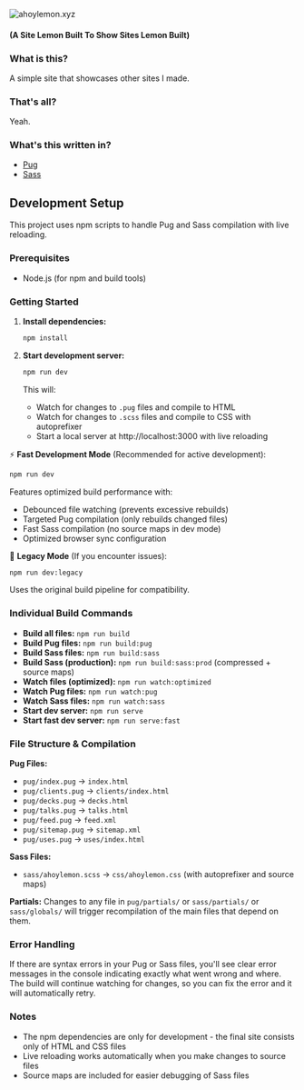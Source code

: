 ![ahoylemon.xyz](https://ahoylemon.xyz/android-chrome-512x512.png)
#### (A Site Lemon Built To Show Sites Lemon Built)

### What is this?
A simple site that showcases other sites I made.

### That's all?
Yeah.

### What's this written in?
* [Pug](https://pugjs.org)
* [Sass](http://sass-lang.com/)

## Development Setup

This project uses npm scripts to handle Pug and Sass compilation with live reloading.

### Prerequisites
- Node.js (for npm and build tools)

### Getting Started

1. **Install dependencies:**
   ```bash
   npm install
   ```

2. **Start development server:**
   ```bash
   npm run dev
   ```
   This will:
   - Watch for changes to `.pug` files and compile to HTML
   - Watch for changes to `.scss` files and compile to CSS with autoprefixer
   - Start a local server at http://localhost:3000 with live reloading

⚡ **Fast Development Mode** (Recommended for active development):
   ```bash
   npm run dev
   ```
   Features optimized build performance with:
   - Debounced file watching (prevents excessive rebuilds)
   - Targeted Pug compilation (only rebuilds changed files)
   - Fast Sass compilation (no source maps in dev mode)
   - Optimized browser sync configuration

🔧 **Legacy Mode** (If you encounter issues):
   ```bash
   npm run dev:legacy  
   ```
   Uses the original build pipeline for compatibility.

### Individual Build Commands

- **Build all files:** `npm run build`
- **Build Pug files:** `npm run build:pug`
- **Build Sass files:** `npm run build:sass`
- **Build Sass (production):** `npm run build:sass:prod` (compressed + source maps)
- **Watch files (optimized):** `npm run watch:optimized`
- **Watch Pug files:** `npm run watch:pug`
- **Watch Sass files:** `npm run watch:sass`
- **Start dev server:** `npm run serve`
- **Start fast dev server:** `npm run serve:fast`

### File Structure & Compilation

**Pug Files:**
- `pug/index.pug` → `index.html`
- `pug/clients.pug` → `clients/index.html`
- `pug/decks.pug` → `decks.html`
- `pug/talks.pug` → `talks.html`
- `pug/feed.pug` → `feed.xml`
- `pug/sitemap.pug` → `sitemap.xml`
- `pug/uses.pug` → `uses/index.html`

**Sass Files:**
- `sass/ahoylemon.scss` → `css/ahoylemon.css` (with autoprefixer and source maps)

**Partials:** Changes to any file in `pug/partials/` or `sass/partials/` or `sass/globals/` will trigger recompilation of the main files that depend on them.

### Error Handling
If there are syntax errors in your Pug or Sass files, you'll see clear error messages in the console indicating exactly what went wrong and where. The build will continue watching for changes, so you can fix the error and it will automatically retry.

### Notes
- The npm dependencies are only for development - the final site consists only of HTML and CSS files
- Live reloading works automatically when you make changes to source files
- Source maps are included for easier debugging of Sass files